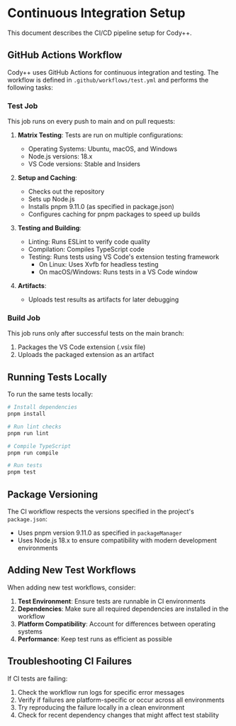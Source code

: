 # Continuous Integration Setup

This document describes the CI/CD pipeline setup for Cody++.

## GitHub Actions Workflow

Cody++ uses GitHub Actions for continuous integration and testing. The workflow is defined in `.github/workflows/test.yml` and performs the following tasks:

### Test Job

This job runs on every push to main and on pull requests:

1. **Matrix Testing**: Tests are run on multiple configurations:

   - Operating Systems: Ubuntu, macOS, and Windows
   - Node.js versions: 18.x
   - VS Code versions: Stable and Insiders

2. **Setup and Caching**:

   - Checks out the repository
   - Sets up Node.js
   - Installs pnpm 9.11.0 (as specified in package.json)
   - Configures caching for pnpm packages to speed up builds

3. **Testing and Building**:

   - Linting: Runs ESLint to verify code quality
   - Compilation: Compiles TypeScript code
   - Testing: Runs tests using VS Code's extension testing framework
     - On Linux: Uses Xvfb for headless testing
     - On macOS/Windows: Runs tests in a VS Code window

4. **Artifacts**:
   - Uploads test results as artifacts for later debugging

### Build Job

This job runs only after successful tests on the main branch:

1. Packages the VS Code extension (.vsix file)
2. Uploads the packaged extension as an artifact

## Running Tests Locally

To run the same tests locally:

```bash
# Install dependencies
pnpm install

# Run lint checks
pnpm run lint

# Compile TypeScript
pnpm run compile

# Run tests
pnpm test
```

## Package Versioning

The CI workflow respects the versions specified in the project's `package.json`:

- Uses pnpm version 9.11.0 as specified in `packageManager`
- Uses Node.js 18.x to ensure compatibility with modern development environments

## Adding New Test Workflows

When adding new test workflows, consider:

1. **Test Environment**: Ensure tests are runnable in CI environments
2. **Dependencies**: Make sure all required dependencies are installed in the workflow
3. **Platform Compatibility**: Account for differences between operating systems
4. **Performance**: Keep test runs as efficient as possible

## Troubleshooting CI Failures

If CI tests are failing:

1. Check the workflow run logs for specific error messages
2. Verify if failures are platform-specific or occur across all environments
3. Try reproducing the failure locally in a clean environment
4. Check for recent dependency changes that might affect test stability
